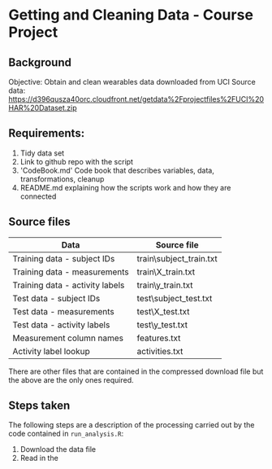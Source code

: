 # Getting and Cleaning Data - Course Project

## Background
Objective: Obtain and clean wearables data downloaded from UCI
Source data: https://d396qusza40orc.cloudfront.net/getdata%2Fprojectfiles%2FUCI%20HAR%20Dataset.zip

## Requirements:
1. Tidy data set
2. Link to github repo with the script
3. 'CodeBook.md' Code book that describes variables, data, transformations, cleanup
4. README.md explaining how the scripts work and how they are connected

## Source files
Data | Source file
---|---
Training data - subject IDs | train\subject_train.txt
Training data - measurements | train\X_train.txt
Training data - activity labels | train\y_train.txt
Test data - subject IDs | test\subject_test.txt
Test data - measurements | test\X_test.txt
Test data - activity labels | test\y_test.txt
Measurement column names | features.txt
Activity label lookup | activities.txt

There are other files that are contained in the compressed download file but the above are the only ones required.

## Steps taken
The following steps are a description of the processing carried out by the code contained in ```run_analysis.R```:
1. Download the data file
2. Read in the 
